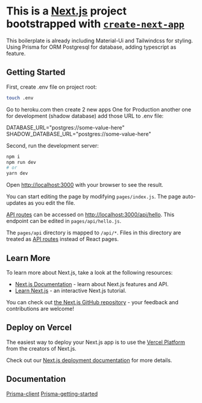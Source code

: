 # This is a [Next.js](https://nextjs.org/) project bootstrapped with [`create-next-app`](https://github.com/vercel/next.js/tree/canary/packages/create-next-app)

This boilerplate is already including Material-Ui and Tailwindcss for styling. Using Prisma for ORM Postgresql for database, adding typescript as feature.

## Getting Started

First, create .env file on project root:

```bash
touch .env
```

Go to heroku.com then create 2 new apps
One for Production another one for development (shadow database) add those URL to .env file:

DATABASE_URL="postgres://some-value-here"
SHADOW_DATABASE_URL="postgres://some-value-here"

Second, run the development server:

```bash
npm i
npm run dev
# or
yarn dev
```

Open [http://localhost:3000](http://localhost:3000) with your browser to see the result.

You can start editing the page by modifying `pages/index.js`. The page auto-updates as you edit the file.

[API routes](https://nextjs.org/docs/api-routes/introduction) can be accessed on [http://localhost:3000/api/hello](http://localhost:3000/api/hello). This endpoint can be edited in `pages/api/hello.js`.

The `pages/api` directory is mapped to `/api/*`. Files in this directory are treated as [API routes](https://nextjs.org/docs/api-routes/introduction) instead of React pages.

## Learn More

To learn more about Next.js, take a look at the following resources:

- [Next.js Documentation](https://nextjs.org/docs) - learn about Next.js features and API.
- [Learn Next.js](https://nextjs.org/learn) - an interactive Next.js tutorial.

You can check out [the Next.js GitHub repository](https://github.com/vercel/next.js/) - your feedback and contributions are welcome!

## Deploy on Vercel

The easiest way to deploy your Next.js app is to use the [Vercel Platform](https://vercel.com/new?utm_medium=default-template&filter=next.js&utm_source=create-next-app&utm_campaign=create-next-app-readme) from the creators of Next.js.

Check out our [Next.js deployment documentation](https://nextjs.org/docs/deployment) for more details.

## Documentation

[Prisma-client](https://www.prisma.io/docs/concepts/components/prisma-client)
[Prisma-getting-started](https://www.prisma.io/docs/getting-started/setup-prisma/start-from-scratch-typescript-postgres)
